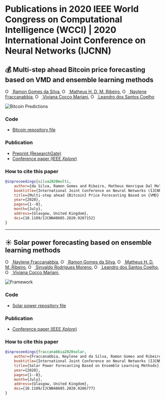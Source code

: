 # Publications in 2020 IEEE World Congress on Computational Intelligence (WCCI) | 2020 International Joint Conference on Neural Networks (IJCNN)

## :moneybag: Multi-step ahead Bitcoin price forecasting based on VMD and ensemble learning methods
[<img src="https://orcid.org/sites/default/files/images/orcid_16x16.png" style="width:1em;margin-right:.5em;" alt="ORCID iD icon"></img> Ramon Gomes da Silva](https://orcid.org/0000-0001-8580-7695), [<img src="https://orcid.org/sites/default/files/images/orcid_16x16.png" style="width:1em;margin-right:.5em;" alt="ORCID iD icon"></img> Matheus H. D. M. Ribeiro](https://orcid.org/0000-0001-7387-9077), [<img src="https://orcid.org/sites/default/files/images/orcid_16x16.png" style="width:1em;margin-right:.5em;" alt="ORCID iD icon"></img> Naylene Fraccanabbia](https://orcid.org/0000-0002-5812-9128), [<img src="https://orcid.org/sites/default/files/images/orcid_16x16.png" style="width:1em;margin-right:.5em;" alt="ORCID iD icon"></img> Viviana Cocco Mariani](https://orcid.org/0000-0003-2490-4568), [<img src="https://orcid.org/sites/default/files/images/orcid_16x16.png" style="width:1em;margin-right:.5em;" alt="ORCID iD icon"></img> Leandro dos Santos Coelho](https://orcid.org/0000-0001-5728-943X)

![Bitcoin Predictions](Samples.png)

### Code
- [Bitcoin repository file](Bitcoin/)

### Publication
- [Preprint (ResearchGate)](https://www.researchgate.net/publication/340654637_Multi-step_ahead_Bitcoin_Price_Forecasting_Based_on_VMD_and_Ensemble_Learning_Methods)
- [Conference paper (IEEE *Xplore*)](https://ieeexplore.ieee.org/document/9207152)

### How to cite this paper
```bibtex
@inproceedings{silva2020multi,
    author={da Silva, Ramon Gomes and Ribeiro, Matheus Henrique Dal Molin and Fraccanabbia, Naylene and Mariani, Viviana Cocco and Coelho, Leandro Santos},
    booktitle={International Joint Conference on Neural Networks (IJCNN)},
    title={Multi-step ahead {Bitcoin} Price Forecasting Based on {VMD} and Ensemble Learning Methods},
    year={2020},
    pages={1--8},
    month={July},
    address={Glasgow, United Kingdom},
    doi={10.1109/IJCNN48605.2020.9207152}
}
```
----

## :sunny: Solar power forecasting based on ensemble learning methods
[<img src="https://orcid.org/sites/default/files/images/orcid_16x16.png" style="width:1em;margin-right:.5em;" alt="ORCID iD icon"></img> Naylene Fraccanabbia](https://orcid.org/0000-0002-5812-9128), [<img src="https://orcid.org/sites/default/files/images/orcid_16x16.png" style="width:1em;margin-right:.5em;" alt="ORCID iD icon"></img> Ramon Gomes da Silva](https://orcid.org/0000-0001-8580-7695), [<img src="https://orcid.org/sites/default/files/images/orcid_16x16.png" style="width:1em;margin-right:.5em;" alt="ORCID iD icon"></img> Matheus H. D. M. Ribeiro](https://orcid.org/0000-0001-7387-9077), [<img src="https://orcid.org/sites/default/files/images/orcid_16x16.png" style="width:1em;margin-right:.5em;" alt="ORCID iD icon"></img> Sinvaldo Rodrigues Moreno](https://orcid.org/0000-0001-6565-9605), [<img src="https://orcid.org/sites/default/files/images/orcid_16x16.png" style="width:1em;margin-right:.5em;" alt="ORCID iD icon"></img> Leandro dos Santos Coelho](https://orcid.org/0000-0001-5728-943X), [<img src="https://orcid.org/sites/default/files/images/orcid_16x16.png" style="width:1em;margin-right:.5em;" alt="ORCID iD icon"></img> Viviana Cocco Mariani](https://orcid.org/0000-0003-2490-4568), 

![Framework](Framework.jpg)

### Code
- [Solar power repository file](Solar_Power/)

### Publication
- [Conference paper (IEEE *Xplore*)](https://ieeexplore.ieee.org/document/9206777)

### How to cite this paper
```bibtex
@inproceedings{fraccanabbia2020solar,
    author={Fraccanabbia, Naylene and da Silva, Ramon Gomes and Ribeiro, Matheus Henrique Dal Molin and Moreno, Sinvaldo Rodrigues and Coelho, Leandro Santos and Mariani, Viviana Cocco},
    booktitle={International Joint Conference on Neural Networks (IJCNN)},
    title={Solar Power Forecasting Based on Ensemble Learning Methods},
    year={2020},
    pages={1--8},
    month={July},
    address={Glasgow, United Kingdom},
    doi={10.1109/IJCNN48605.2020.9206777}
}
```
